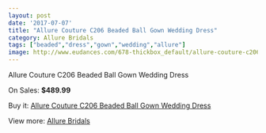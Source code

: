 ```yaml
---
layout: post
date: '2017-07-07'
title: "Allure Couture C206 Beaded Ball Gown Wedding Dress"
category: Allure Bridals
tags: ["beaded","dress","gown","wedding","allure"]
image: http://www.eudances.com/678-thickbox_default/allure-couture-c206-beaded-ball-gown-wedding-dress.jpg
---
```

Allure Couture C206 Beaded Ball Gown Wedding Dress

On Sales: **$489.99**
<a href="https://www.eudances.com/en/allure-bridals/213-allure-couture-c206-beaded-ball-gown-wedding-dress.html"><amp-img layout="responsive" width="600" height="600" src="//www.eudances.com/678-thickbox_default/allure-couture-c206-beaded-ball-gown-wedding-dress.jpg" alt="Allure Couture C206 Beaded Ball Gown Wedding Dress 0" /></a>
<a href="https://www.eudances.com/en/allure-bridals/213-allure-couture-c206-beaded-ball-gown-wedding-dress.html"><amp-img layout="responsive" width="600" height="600" src="//www.eudances.com/680-thickbox_default/allure-couture-c206-beaded-ball-gown-wedding-dress.jpg" alt="Allure Couture C206 Beaded Ball Gown Wedding Dress 1" /></a>
<a href="https://www.eudances.com/en/allure-bridals/213-allure-couture-c206-beaded-ball-gown-wedding-dress.html"><amp-img layout="responsive" width="600" height="600" src="//www.eudances.com/679-thickbox_default/allure-couture-c206-beaded-ball-gown-wedding-dress.jpg" alt="Allure Couture C206 Beaded Ball Gown Wedding Dress 2" /></a>

Buy it: [Allure Couture C206 Beaded Ball Gown Wedding Dress](https://www.eudances.com/en/allure-bridals/213-allure-couture-c206-beaded-ball-gown-wedding-dress.html "Allure Couture C206 Beaded Ball Gown Wedding Dress")

View more: [Allure Bridals](https://www.eudances.com/en/2-allure-bridals "Allure Bridals")